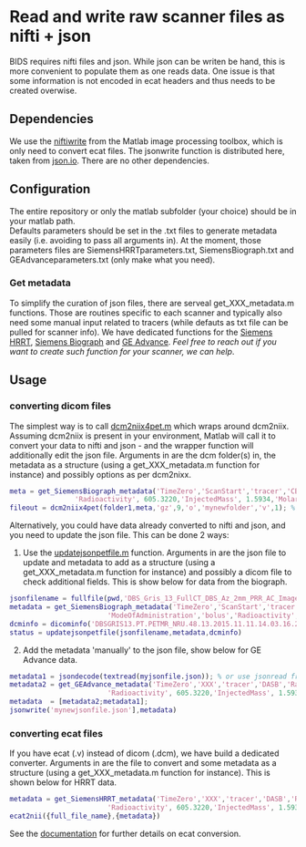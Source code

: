 # Read and write raw scanner files as nifti + json

BIDS requires nifti files and json. While json can be writen be hand, this is more convenient to populate them as one reads data. One issue is that some information is not encoded in ecat headers and thus needs to be created overwise.

## Dependencies

We use the [niftiwrite](https://se.mathworks.com/help/images/ref/niftiwrite.html) from the Matlab image processing toolbox, which is only need to convert ecat files. The jsonwrite function is distributed here, taken from [json.io](https://github.com/gllmflndn/JSONio). There are no other dependencies.

## Configuration

The entire repository or only the matlab subfolder (your choice) should be in your matlab path.  
Defaults parameters should be set in the .txt files to generate metadata easily (i.e. avoiding to pass all arguments in). At the moment, those parameters files are SiemensHRRTparameters.txt, SiemensBiograph.txt and GEAdvanceparameters.txt (only make what you need).

### Get metadata

To simplify the curation of json files, there are serveal get_XXX_metadata.m functions. Those are routines specific to each scanner and typically also need some manual input related to tracers (while defauts as txt file can be pulled for scanner info). We have dedicated functions for the [Siemens HRRT](https://github.com/openneuropet/PET2BIDS/blob/main/matlab/get_SiemensHRRT_metadata.m), [Siemens Biograph](https://github.com/openneuropet/PET2BIDS/blob/main/matlab/get_SiemensBiograph_metadata.m) and [GE Advance](https://github.com/openneuropet/PET2BIDS/blob/main/matlab/get_GEAdvance_metadata.m). _Feel free to reach out if you want to create such function for your scanner, we can help_.

## Usage

### converting dicom files

The simplest way is to call [dcm2niix4pet.m](https://github.com/openneuropet/PET2BIDS/blob/main/matlab/dcm2niix4pet.m) which wraps around dcm2niix. Assuming dcm2niix is present in your environment, Matlab will call it to convert your data to nifti and json - and the wrapper function will additionally edit the json file. Arguments in are the dcm folder(s) in, the metadata as a structure (using a get_XXX_metadata.m function for instance) and possibly options as per dcm2nixx.   

```matlab
meta = get_SiemensBiograph_metadata('TimeZero','ScanStart','tracer','CB36','Radionuclide','C11', ...
                'Radioactivity', 605.3220,'InjectedMass', 1.5934,'MolarActivity', 107.66);
fileout = dcm2niix4pet(folder1,meta,'gz',9,'o','mynewfolder','v',1); % change dcm2niix default
```  

Alternatively, you could have data already converted to nifti and json, and you need to update the json file. This can be done 2 ways:

1. Use the [updatejsonpetfile.m](https://github.com/openneuropet/PET2BIDS/blob/main/matlab/updatejsonpetfile.m) function. Arguments in are the json file to update and metadata to add as a structure (using a get_XXX_metadata.m function for instance) and possibly a dicom file to check additional fields. This is show below for data from the biograph.

```matlab
jsonfilename = fullfile(pwd,'DBS_Gris_13_FullCT_DBS_Az_2mm_PRR_AC_Images_20151109090448_48.json')
metadata = get_SiemensBiograph_metadata('TimeZero','ScanStart','tracer','AZ10416936','Radionuclide','C11', ...
                        'ModeOfAdministration','bolus','Radioactivity', 605.3220,'InjectedMass', 1.5934,'MolarActivity', 107.66)
dcminfo = dicominfo('DBSGRIS13.PT.PETMR_NRU.48.13.2015.11.11.14.03.16.226.61519201.dcm')
status = updatejsonpetfile(jsonfilename,metadata,dcminfo)
```  

2. Add the metadata 'manually' to the json file, show below for GE Advance data. 
```matlab
metadata1 = jsondecode(textread(myjsonfile.json)); % or use jsonread from the matlab BIDS library
metadata2 = get_GEAdvance_metadata('TimeZero','XXX','tracer','DASB','Radionuclide','C11', ...
                        'Radioactivity', 605.3220,'InjectedMass', 1.5934,'MolarActivity', 107.66)
metadata  = [metadata2;metadata1];                        
jsonwrite('mynewjsonfile.json'],metadata)                        
```  


### converting ecat files

If you have ecat (.v) instead of dicom (.dcm), we have build a dedicated converter. Arguments in are the file to convert and some metadata as a structure (using a get_XXX_metadata.m function for instance). This is shown below for HRRT data.

```matlab
metadata = get_SiemensHRRT_metadata('TimeZero','XXX','tracer','DASB','Radionuclide','C11', ...
                        'Radioactivity', 605.3220,'InjectedMass', 1.5934,'MolarActivity', 107.66)
ecat2nii({full_file_name},{metadata})
```  
See the [documentation](https://github.com/openneuropet/PET2BIDS/blob/main/matlab/doc.mkd) for further details on ecat conversion.  

